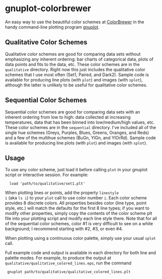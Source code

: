 gnuplot-colorbrewer
===================

An easy way to use the beautiful color schemes at [ColorBrewer](http://colorbrewer2.org/) in the handy command-line plotting program [gnuplot](http://www.gnuplot.info/).


Qualitative Color Schemes
-------------------------

Qualitative color schemes are good for comparing data sets without emphasizing any inherent ordering: bar charts of categorical data, plots of data points and fits to the data, etc. These color schemes are in the <code>qualitative</code> directory. Right now this just includes the qualitative color schemes that I use most often (Set1, Paired, and Dark2). Sample code is available for producing line plots (with <code>plot</code>) and images (with <code>splot</code>), although the latter is unlikely to be useful for qualitative color schemes.

Sequential Color Schemes
-------------------------

Sequential color schemes are good for comparing data sets with an inherent ordering from low to high: data collected at increasing temperatures, data that has been binned into low/medium/high values, etc. These color schemes are in the <code>sequential</code> directory. I've included all of the single hue schemes (Greys, Purples, Blues, Greens, Oranges, and Reds) and a few of the multihue schemes (BuGn, YlGn, and YlOrRd). Sample code is available for producing line plots (with <code>plot</code>) and images (with <code>splot</code>).

Usage
-----

To use any color scheme, just load it before calling <code>plot</code> in your gnuplot script or interactive session. For example:

      load 'path/to/qualitative/set1.plt'

When plotting lines or points, add the property <code>linestyle i</code> (aka <code>ls i</code>) to your <code>plot</code> call to use color number <code>i</code>. Each color scheme provides 8 discrete colors. All properties besides color (line type, point style, etc.) will match the defaults for the first 8 line types; if you want to modify other properties, simply copy the contents of the color scheme plt file into your plotting script and modify each line style there. Note that for all of the sequential color schemes, color #1 is very difficult to see on a white background; I recommend starting with #2, #3, or even #4.

When plotting using a continuous color palette, simply use your usual <code>splot</code> call.

Full example code and output is available in each directory for both line and palette modes. For example, to produce the output at <code>qualitative/qualitative_colored_lines.eps</code>, run the command

     gnuplot path/to/qualitative/qualitative_colored_lines.plt
